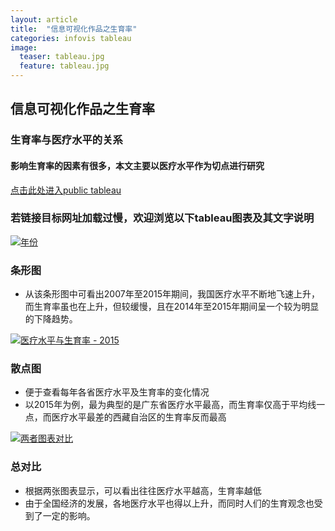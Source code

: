 ```yaml
---
layout: article
title:  "信息可视化作品之生育率"
categories: infovis tableau 
image:
  teaser: tableau.jpg
  feature: tableau.jpg
---
```



## 信息可视化作品之生育率
### 生育率与医疗水平的关系
#### 影响生育率的因素有很多，本文主要以医疗水平作为切点进行研究
[点击此处进入public tableau](https://public.tableau.com/profile/.8478#!/vizhome/_18345/sheet3?publish=yes)

### 若链接目标网址加载过慢，欢迎浏览以下tableau图表及其文字说明
<div class='tableauPlaceholder' id='viz1515269387397' style='position: relative'>
        <noscript><a href='#'><img alt='年份 ' src='https:&#47;&#47;public.tableau.com&#47;static&#47;images&#47;_1&#47;_18345&#47;sheet0&#47;1_rss.png' style='border: none' /></a>
        </noscript>
        <object class='tableauViz'  style='display:none;'><param name='host_url' value='https%3A%2F%2Fpublic.tableau.com%2F' /> <param name='embed_code_version' value='3' /> <param name='site_root' value='' /><param name='name' value='_18345&#47;sheet0' /><param name='tabs' value='no' /><param name='toolbar' value='yes' /><param name='static_image' value='https:&#47;&#47;public.tableau.com&#47;static&#47;images&#47;_1&#47;_18345&#47;sheet0&#47;1.png' /> <param name='animate_transition' value='yes' /><param name='display_static_image' value='yes' /><param name='display_spinner' value='yes' /><param name='display_overlay' value='yes' /><param name='display_count' value='yes' />
        </object>
</div>                
<script type='text/javascript'>                    var divElement = document.getElementById('viz1515269387397');                    var vizElement = divElement.getElementsByTagName('object')[0];                    vizElement.style.width='90%';vizElement.style.height=(divElement.offsetWidth*0.75)+'px';                    var scriptElement = document.createElement('script');                    scriptElement.src = 'https://public.tableau.com/javascripts/api/viz_v1.js';                    vizElement.parentNode.insertBefore(scriptElement, vizElement);                
</script>

### 条形图
- 从该条形图中可看出2007年至2015年期间，我国医疗水平不断地飞速上升，而生育率虽也在上升，但较缓慢，且在2014年至2015年期间呈一个较为明显的下降趋势。

<div class='tableauPlaceholder' id='viz1515270084423' style='position: relative'>
        <noscript><a href='#'><img alt='医疗水平与生育率 - 2015 ' src='https:&#47;&#47;public.tableau.com&#47;static&#47;images&#47;_1&#47;_18345&#47;sheet1&#47;1_rss.png' style='border: none' /></a>
        </noscript>
        <object class='tableauViz'  style='display:none;'><param name='host_url' value='https%3A%2F%2Fpublic.tableau.com%2F' /> <param name='embed_code_version' value='3' /> <param name='site_root' value='' /><param name='name' value='_18345&#47;sheet1' /><param name='tabs' value='no' /><param name='toolbar' value='yes' /><param name='static_image' value='https:&#47;&#47;public.tableau.com&#47;static&#47;images&#47;_1&#47;_18345&#47;sheet1&#47;1.png' /> <param name='animate_transition' value='yes' /><param name='display_static_image' value='yes' /><param name='display_spinner' value='yes' /><param name='display_overlay' value='yes' /><param name='display_count' value='yes' />
        </object>
</div>                
<script type='text/javascript'>                    var divElement = document.getElementById('viz1515270084423');                    var vizElement = divElement.getElementsByTagName('object')[0];                    vizElement.style.width='90%';vizElement.style.height=(divElement.offsetWidth*0.75)+'px';                    var scriptElement = document.createElement('script');                    scriptElement.src = 'https://public.tableau.com/javascripts/api/viz_v1.js';                    vizElement.parentNode.insertBefore(scriptElement, vizElement);                
</script>

### 散点图
- 便于查看每年各省医疗水平及生育率的变化情况
- 以2015年为例，最为典型的是广东省医疗水平最高，而生育率仅高于平均线一点，而医疗水平最差的西藏自治区的生育率反而最高

<div class='tableauPlaceholder' id='viz1515270546217' style='position: relative'>
        <noscript><a href='#'><img alt='两者图表对比 ' src='https:&#47;&#47;public.tableau.com&#47;static&#47;images&#47;_1&#47;_18345&#47;sheet3&#47;1_rss.png' style='border: none' /></a>
        </noscript>
        <object class='tableauViz'  style='display:none;'><param name='host_url' value='https%3A%2F%2Fpublic.tableau.com%2F' /> <param name='embed_code_version' value='3' /> <param name='site_root' value='' /><param name='name' value='_18345&#47;sheet3' /><param name='tabs' value='no' /><param name='toolbar' value='yes' /><param name='static_image' value='https:&#47;&#47;public.tableau.com&#47;static&#47;images&#47;_1&#47;_18345&#47;sheet3&#47;1.png' /> <param name='animate_transition' value='yes' /><param name='display_static_image' value='yes' /><param name='display_spinner' value='yes' /><param name='display_overlay' value='yes' /><param name='display_count' value='yes' />
        </object>
</div>                
<script type='text/javascript'>                    var divElement = document.getElementById('viz1515270546217');                    var vizElement = divElement.getElementsByTagName('object')[0];                    
vizElement.style.width='1016px';vizElement.style.height='991px';                    var scriptElement = document.createElement('script');          document.createElement('script');                    scriptElement.src = 'https://public.tableau.com/javascripts/api/viz_v1.js';                   
vizElement.parentNode.insertBefore(scriptElement, vizElement);                
</script>

### 总对比
- 根据两张图表显示，可以看出往往医疗水平越高，生育率越低
- 由于全国经济的发展，各地医疗水平也得以上升，而同时人们的生育观念也受到了一定的影响。
